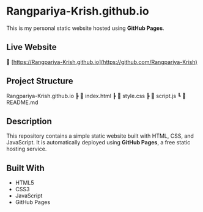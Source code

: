 # Rangpariya-Krish.github.io

This is my personal static website hosted using **GitHub Pages**.

##  Live Website

🔗 [https://Rangpariya-Krish.github.io](https://github.com/Rangpariya-Krish)

##  Project Structure

Rangpariya-Krish.github.io
┣ 📄 index.html
┣ 📄 style.css
┣ 📄 script.js
┗ 📄 README.md

##  Description

This repository contains a simple static website built with HTML, CSS, and JavaScript. It is automatically deployed using **GitHub Pages**, a free static hosting service.

##  Built With

- HTML5  
- CSS3  
- JavaScript  
- GitHub Pages

